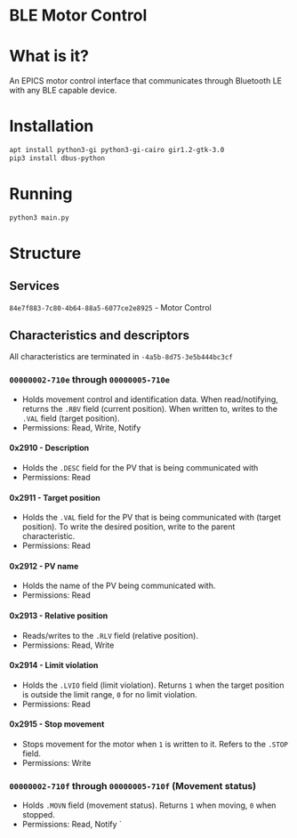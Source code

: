 # BLE Motor Control

# What is it?
An EPICS motor control interface that communicates through Bluetooth LE with any BLE capable device.

# Installation

```bash
apt install python3-gi python3-gi-cairo gir1.2-gtk-3.0
pip3 install dbus-python 
```

# Running 
```bash
python3 main.py
```

# Structure

## Services

`84e7f883-7c80-4b64-88a5-6077ce2e8925` - Motor Control

## Characteristics and descriptors

All characteristics are terminated in `-4a5b-8d75-3e5b444bc3cf`

### `00000002-710e` through `00000005-710e`

* Holds movement control and identification data. When read/notifying, returns the `.RBV` field (current position). When written to, writes to the `.VAL` field (target position).
* Permissions: Read, Write, Notify

#### 0x2910 - Description

* Holds the `.DESC` field for the PV that is being communicated with
* Permissions: Read

#### 0x2911 - Target position

* Holds the `.VAL` field for the PV that is being communicated with (target position). To write the desired position, write to the parent characteristic.
* Permissions: Read

#### 0x2912 - PV name

* Holds the name of the PV being communicated with.
* Permissions: Read

#### 0x2913 - Relative position

* Reads/writes to the `.RLV` field (relative position).
* Permissions: Read, Write

#### 0x2914 - Limit violation

* Holds the `.LVIO` field (limit violation). Returns `1` when the target position is outside the limit range, `0` for no limit violation.
* Permissions: Read

#### 0x2915 - Stop movement

* Stops movement for the motor when `1` is written to it. Refers to the `.STOP` field.
* Permissions: Write

### `00000002-710f` through `00000005-710f` (Movement status)

* Holds `.MOVN` field (movement status). Returns `1` when moving, `0` when stopped.
* Permissions: Read, Notify
`
